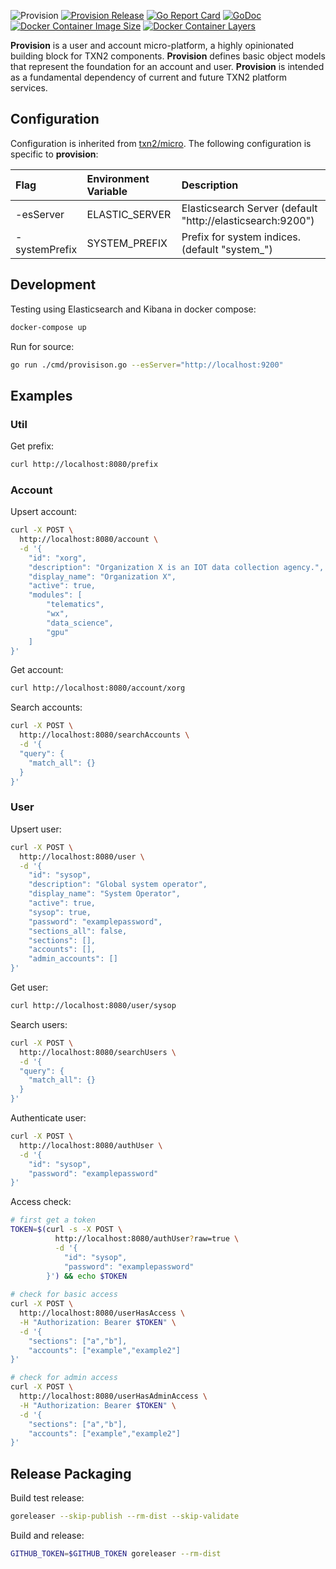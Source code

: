 ![Provision](https://raw.githubusercontent.com/txn2/provision/master/mast.jpg)
[![Provision Release](https://img.shields.io/github/release/txn2/provision.svg)](https://github.com/txn2/provision/releases)
[![Go Report Card](https://goreportcard.com/badge/github.com/txn2/provision)](https://goreportcard.com/report/github.com/txn2/provision)
[![GoDoc](https://godoc.org/github.com/txn2/query?status.svg)](https://godoc.org/github.com/txn2/provision)
[![Docker Container Image Size](https://shields.beevelop.com/docker/image/image-size/txn2/provision/latest.svg)](https://hub.docker.com/r/txn2/provision/)
[![Docker Container Layers](https://shields.beevelop.com/docker/image/layers/txn2/provision/latest.svg)](https://hub.docker.com/r/txn2/query/)

**Provision** is a user and account micro-platform, a highly opinionated building block for TXN2 components. **Provision** defines basic object models that represent the foundation for an account and user. **Provision** is intended as a fundamental dependency of current and future TXN2 platform services.

## Configuration

Configuration is inherited from [txn2/micro](https://github.com/txn2/micro#configuration). The
following configuration is specific to **provision**:

| Flag          | Environment Variable | Description                                                |
|:--------------|:---------------------|:-----------------------------------------------------------|
| -esServer     | ELASTIC_SERVER       | Elasticsearch Server (default "http://elasticsearch:9200") |
| -systemPrefix | SYSTEM_PREFIX        | Prefix for system indices. (default "system_")             |

## Development

Testing using Elasticsearch and Kibana in docker compose:
```bash
docker-compose up
```

Run for source:
```bash
go run ./cmd/provisison.go --esServer="http://localhost:9200"
```

## Examples

### Util

Get prefix:
```bash
curl http://localhost:8080/prefix
```

### Account

Upsert account:
```bash
curl -X POST \
  http://localhost:8080/account \
  -d '{
	"id": "xorg",
	"description": "Organization X is an IOT data collection agency.",
	"display_name": "Organization X",
	"active": true,
    "modules": [
        "telematics",
        "wx",
        "data_science",
        "gpu"
    ]
}'
```

Get account:
```bash
curl http://localhost:8080/account/xorg
```

Search accounts:
```bash
curl -X POST \
  http://localhost:8080/searchAccounts \
  -d '{
  "query": {
    "match_all": {}
  }
}'
```

### User

Upsert user:
```bash
curl -X POST \
  http://localhost:8080/user \
  -d '{
	"id": "sysop",
	"description": "Global system operator",
	"display_name": "System Operator",
	"active": true,
	"sysop": true,
	"password": "examplepassword",
	"sections_all": false,
	"sections": [],
	"accounts": [],
	"admin_accounts": []
}'
```

Get user:
```bash
curl http://localhost:8080/user/sysop
```

Search users:
```bash
curl -X POST \
  http://localhost:8080/searchUsers \
  -d '{
  "query": {
    "match_all": {}
  }
}'
```

Authenticate user:
```bash
curl -X POST \
  http://localhost:8080/authUser \
  -d '{
	"id": "sysop",
	"password": "examplepassword"
}'
```

Access check:
```bash
# first get a token
TOKEN=$(curl -s -X POST \
          http://localhost:8080/authUser?raw=true \
          -d '{
        	"id": "sysop",
        	"password": "examplepassword"
        }') && echo $TOKEN
        
# check for basic access
curl -X POST \
  http://localhost:8080/userHasAccess \
  -H "Authorization: Bearer $TOKEN" \
  -d '{
	"sections": ["a","b"],
	"accounts": ["example","example2"]
}'

# check for admin access
curl -X POST \
  http://localhost:8080/userHasAdminAccess \
  -H "Authorization: Bearer $TOKEN" \
  -d '{
	"sections": ["a","b"],
	"accounts": ["example","example2"]
}'
```

## Release Packaging

Build test release:
```bash
goreleaser --skip-publish --rm-dist --skip-validate
```

Build and release:
```bash
GITHUB_TOKEN=$GITHUB_TOKEN goreleaser --rm-dist
```
